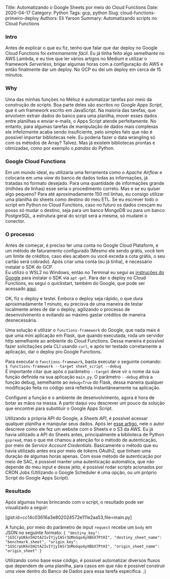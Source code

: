 Title: Automatizando o Google Sheets por meio do Cloud Functions
Date: 2020-04-17
Category: Python
Tags: gcp, python
Slug: cloud-functions-primeiro-deploy
Authors: Eli Yarson
Summary: Automatizando scripts no Cloud Functions

### Intro

Antes de explicar o que eu fiz, tenho que falar que dar deploy no Google Cloud Functions foi *extremamente fácil*. Eu já tinha feito algo semelhante no AWS Lambda, e eu tive que ler vários artigos no Medium e utilizar o framework _Serverless_, brigar algumas horas com a configuração do AWS e então finalmente dar um deploy. No GCP eu dei um deploy em cerca de 15 minutos.  

### Why

Uma das minhas funções no Méliuz é automatizar tarefas por meio da construção de scripts. Boa parte deles são escritos no _Google Apps Script_, que é um framework escrito em JavaScript. Na maioria das tarefas, que envolvem extrair dados do banco para uma planilha, mover esses dados entre planilhas e enviar e-mails, o Apps Script atende perfeitamente. No entanto, para algumas tarefas de manipulação de dados mais complexas ele infelizmente acaba sendo insuficiente, pelo simples fato que não é possível importar bibliotecas nele.  Eu poderia fazer o data wrangling só com os métodos de Array? Talvez. Mas já existem bibliotecas prontas e otimizadas, como por exemplo o _pandas_ do Python.  

### Google Cloud Functions  

Em um mundo ideal, eu utilizaria uma ferramenta como o _Apache Airflow_ e colocaria em uma _view_ do banco de dados todas as informações, já tratadas no formato desejado. Para uma quantidade de informações grande (milhões de linhas) esse seria o procedimento correto. Mas e se eu quiser algo pequeno? Para até aproximadamente 150 mil linhas, eu consigo utilizar uma planilha do sheets como destino do meu ETL. Se eu escrever todo o script em Python no Cloud Functions, caso no futuro os dados cresçam eu posso só mudar o destino, seja para um banco MongoDB ou para um banco PostgreSQL, a estrutura geral do script será a mesma, só mudarei o conector.  

### O processo

Antes de começar, é preciso ter uma conta no Google Cloud Plataform, e um método de faturamento configurado (Mesmo ele sendo grátis, você tem um limite de créditos, caso eles acabem ou você exceda a cota grátis, o seu cartão será cobrado). Após criar uma conta (eu já tinha), é necessário instalar o SDK do GCP.  
Eu utilizo o WSL2 no Windows, então no Terminal eu segui as [instruções do Google](https://cloud.google.com/sdk/docs/downloads-apt-get) para instalar o SDK via `apt-get`.
Para dar o deploy no Cloud Functions, eu segui o quickstart, também do Google, que pode ser acessado [aqui](https://cloud.google.com/functions/docs/quickstart-python).  

OK, fiz o deploy e testei. Embora o deploy seja rápido, o que dura aproximadamente 1 minuto, eu precisva de uma maneira de testar localmente antes de dar o deploy, agilizando o processo de desenvolvimento e evitando ao máximo gastar créditos de maneira desnecessária.  

Uma solução é utilizar o `functions-framework` do Google, que nada mais é que uma mini aplicação em Flask, que quando executada, roda um servidor http semelhante ao ambiente do Cloud Functions. Dessa maneira é possível fazer solicitações pela CLI usando `curl`, e após ter testado corretamente a aplicação, dar o deploy pro Google Functions.  

Para executar o `functions-framework`, basta executar o seguinte comando:  
```$ functions-framework --target sheet_script --debug```  
É importante citar que após o parâmetro `--target` deve vir o nome da sua função definida na sua aplicação `main.py`. O parâmetro `--debug` ativa a função debug, semelhante ao `debug=True` do Flask, dessa maneira qualquer modificação feita no código será refletida instantâneamente na aplicação.  

Configurei a função e o ambiente de desenvolvimento, agora é hora de botar as mãos na massa. A partir daqui vou descrever um pouco da solução que encontrei para substituir o Google Apps Script.  

Utilizando a própria API do Google, a _Sheets API_, é possível acessar qualquer planilha e manipular seus dados. Após ler [esse artigo](https://towardsdatascience.com/use-google-sheets-s3-and-python-to-build-a-website-quickly-8e4501dab02e), nele o autor descreve como ele fez um website com o Sheets e o S3 da AWS. Eu já havia utilizado a API do Sheets antes, principalmente a biblioteca de Python `gspread`, mas o que me chamou a atenção foi o método de autenticação, por meio de _Service Account Credentials_. Basicamente o método que eu havia utilizado antes era por meio de tokens OAuth2, que tinham uma duração de algumas horas apenas. Com esse método de autenticação por meio de SAC, é possível manter uma autenticação automática, que não depende do meu input e desse jeito, é possível rodar scripts acionados por CRON Jobs (Utilizando o Google Scheduler é uma opção, ou um próprio Script do Google Apps Script).  

### Resultado

Após algumas horas brincando com o script, o resultado pode ser visualizado a seguir:  

[gist:id=cc14c03616a3e802024572e111e2aa53,file=main.py]


A função, por meio do parâmetro  de input `request` recebe um `body` em JSON no seguinte formato:
`{
  "destiny_key": "1G5CrpUKkn5H2tA2IvIYjyIASr3UMoGqo4yXBbX7PtHI",
  "destiny_sheet_name": "benchmark_sheet",
  "origin_key": "1G5CrpUKkn5H2tA2IvIYjyIASr3UMoGqo4yXBbX7PtHI",
  "origin_sheet_name": "origin_sheet"
} `  

Utilizando como base esse código, é possível automatizar diversos fluxos que dependem de uma planilha, para casos em que não é possível construir uma view dentro do Banco de Dados para essa tarefa específica. ;)
